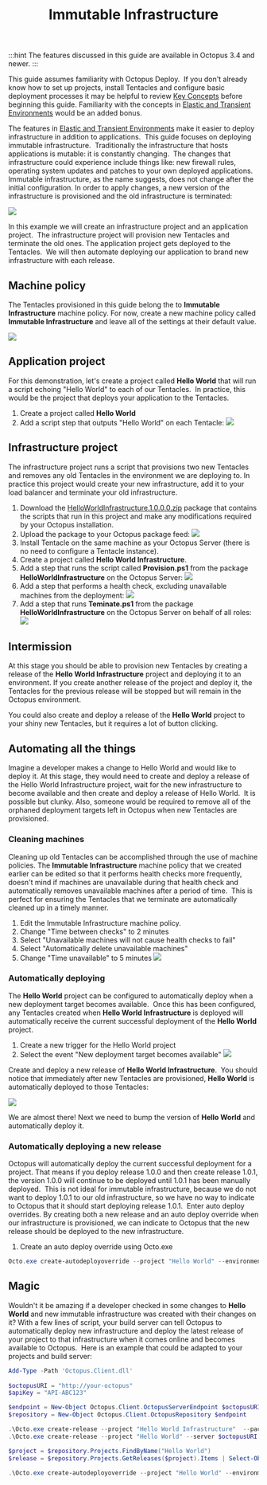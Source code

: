 ﻿---
title: Immutable Infrastructure
position: 4
---


:::hint
The features discussed in this guide are available in Octopus 3.4 and newer.
:::





This guide assumes familiarity with Octopus Deploy.  If you don't already know how to set up projects, install Tentacles and configure basic deployment processes it may be helpful to review [Key Concepts](/docs/home/key-concepts.md) before beginning this guide. Familiarity with the concepts in [Elastic and Transient Environments](/docs/home/guides/elastic-and-transient-environments.md) would be an added bonus.


The features in [Elastic and Transient Environments](/docs/home/guides/elastic-and-transient-environments.md) make it easier to deploy infrastructure in addition to applications.  This guide focuses on deploying immutable infrastructure.  Traditionally the infrastructure that hosts applications is mutable: it is constantly changing.  The changes that infrastructure could experience include things like: new firewall rules, operating system updates and patches to your own deployed applications. Immutable infrastructure, as the name suggests, does not change after the initial configuration. In order to apply changes, a new version of the infrastructure is provisioned and the old infrastructure is terminated:


![](/docs/images/5670238/5865664.png)


In this example we will create an infrastructure project and an application project.  The infrastructure project will provision new Tentacles and terminate the old ones. The application project gets deployed to the Tentacles.  We will then automate deploying our application to brand new infrastructure with each release.

## Machine policy


The Tentacles provisioned in this guide belong the to **Immutable Infrastructure** machine policy. For now, create a new machine policy called **Immutable Infrastructure** and leave all of the settings at their default value.


![](/docs/images/5670238/5865674.png)

## Application project


For this demonstration, let's create a project called **Hello World** that will run a script echoing "Hello World" to each of our Tentacles.  In practice, this would be the project that deploys your application to the Tentacles.

1. Create a project called **Hello World**
2. Add a script step that outputs "Hello World" on each Tentacle:
![](/docs/images/5670238/5865675.png)


## Infrastructure project


The infrastructure project runs a script that provisions two new Tentacles and removes any old Tentacles in the environment we are deploying to. In practice this project would create your new infrastructure, add it to your load balancer and terminate your old infrastructure.

1. Download the [HelloWorldInfrastructure.1.0.0.0.zip](/docs/attachments/HelloWorldInfrastructure.1.0.0.0.zip) package that contains the scripts that run in this project and make any modifications required by your Octopus installation.
2. Upload the package to your Octopus package feed:
![](/docs/images/5670238/5865676.png)
3. Install Tentacle on the same machine as your Octopus Server (there is no need to configure a Tentacle instance).
4. Create a project called **Hello World Infrastructure**.
5. Add a step that runs the script called **Provision.ps1** from the package **HelloWorldInfrastructure** on the Octopus Server:
![](/docs/images/5670238/5865669.png)
6. Add a step that performs a health check, excluding unavailable machines from the deployment:
![](/docs/images/5670238/5865670.png)
7. Add a step that runs **Teminate.ps1** from the package **HelloWorldInfrastructure** on the Octopus Server on behalf of all roles:
![](/docs/images/5670238/5865671.png)


## Intermission


At this stage you should be able to provision new Tentacles by creating a release of the **Hello World Infrastructure** project and deploying it to an environment. If you create another release of the project and deploy it, the Tentacles for the previous release will be stopped but will remain in the Octopus environment.


You could also create and deploy a release of the **Hello World** project to your shiny new Tentacles, but it requires a lot of button clicking.

## Automating all the things


Imagine a developer makes a change to Hello World and would like to deploy it. At this stage, they would need to create and deploy a release of the Hello World Infrastructure project, wait for the new infrastructure to become available and then create and deploy a release of Hello World.  It is possible but clunky. Also, someone would be required to remove all of the orphaned deployment targets left in Octopus when new Tentacles are provisioned.

### Cleaning machines


Cleaning up old Tentacles can be accomplished through the use of machine policies. The **Immutable Infrastructure** machine policy that we created earlier can be edited so that it performs health checks more frequently, doesn't mind if machines are unavailable during that health check and automatically removes unavailable machines after a period of time.  This is perfect for ensuring the Tentacles that we terminate are automatically cleaned up in a timely manner.

1. Edit the Immutable Infrastructure machine policy.
2. Change "Time between checks" to 2 minutes
3. Select "Unavailable machines will not cause health checks to fail"
4. Select "Automatically delete unavailable machines"
5. Change "Time unavailable" to 5 minutes
![](/docs/images/5670238/5865677.png)





### Automatically deploying


The **Hello World** project can be configured to automatically deploy when a new deployment target becomes available.  Once this has been configured, any Tentacles created when **Hello World Infrastructure** is deployed will automatically receive the current successful deployment of the **Hello World** project.

1. Create a new trigger for the Hello World project
2. Select the event "New deployment target becomes available"
![](/docs/images/5670238/5865666.png)



Create and deploy a new release of **Hello World Infrastructure**.  You should notice that immediately after new Tentacles are provisioned, **Hello World** is automatically deployed to those Tentacles:


![](/docs/images/5670238/5865678.png)


We are almost there! Next we need to bump the version of **Hello World** and automatically deploy it.

### Automatically deploying a new release


Octopus will automatically deploy the current successful deployment for a project. That means if you deploy release 1.0.0 and then create release 1.0.1, the version 1.0.0 will continue to be deployed until 1.0.1 has been manually deployed.  This is not ideal for immutable infrastructure, because we do not want to deploy 1.0.1 to our old infrastructure, so we have no way to indicate to Octopus that it should start deploying release 1.0.1.  Enter auto deploy overrides. By creating both a new release and an auto deploy override when our infrastructure is provisioned, we can indicate to Octopus that the new release should be deployed to the new infrastructure.

1. Create an auto deploy override using Octo.exe

```powershell
Octo.exe create-autodeployoverride --project "Hello World" --environment $environment --version $version --server $octopusURI --apiKey $apiKey
```


## Magic


Wouldn't it be amazing if a developer checked in some changes to **Hello World** and new immutable infrastructure was created with their changes on it? With a few lines of script, your build server can tell Octopus to automatically deploy new infrastructure and deploy the latest release of your project to that infrastructure when it comes online and becomes available to Octopus.  Here is an example that could be adapted to your projects and build server:

```powershell
Add-Type -Path 'Octopus.Client.dll'
 
$octopusURI = "http://your-octopus"
$apiKey = "API-ABC123"

$endpoint = New-Object Octopus.Client.OctopusServerEndpoint $octopusURI, $apiKey
$repository = New-Object Octopus.Client.OctopusRepository $endpoint

.\Octo.exe create-release --project "Hello World Infrastructure"  --packageversion "1.0.0.0" --deployto "Development" --server $octopusURI --apiKey $apiKey
.\Octo.exe create-release --project "Hello World" --server $octopusURI --apiKey $apiKey

$project = $repository.Projects.FindByName("Hello World")
$release = $repository.Projects.GetReleases($project).Items | Select-Object -first 1
   
.\Octo.exe create-autodeployoverride --project "Hello World" --environment "Development" --version $release.Version --server $octopusURI --apiKey $apiKey


```
